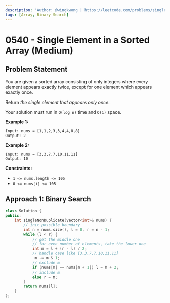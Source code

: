 ```yaml
---
description: 'Author: @wingkwong | https://leetcode.com/problems/single-element-in-a-sorted-array/'
tags: [Array, Binary Search]
---
```


# 0540 - Single Element in a Sorted Array (Medium) 

## Problem Statement

You are given a sorted array consisting of only integers where every element appears exactly twice, except for one element which appears exactly once.

Return *the single element that appears only once*.

Your solution must run in `O(log n)` time and `O(1)` space.

**Example 1:**

```
Input: nums = [1,1,2,3,3,4,4,8,8]
Output: 2
```

**Example 2:**

```
Input: nums = [3,3,7,7,10,11,11]
Output: 10
```

**Constraints:**

- `1 <= nums.length <= 105`
- `0 <= nums[i] <= 105`

## Approach 1: Binary Search

<SolutionAuthor name="@wingkwong"/>

```cpp
class Solution {
public:
    int singleNonDuplicate(vector<int>& nums) {
        // init possible boundary
        int n = nums.size(), l = 0, r = n - 1;
        while (l < r) {
            // get the middle one
            // for even number of elements, take the lower one
            int m = l + (r - l) / 2;
            // handle case like [3,3,7,7,10,11,11]
             m -= m & 1;
            // exclude m
            if (nums[m] == nums[m + 1]) l = m + 2;
            // include m
            else r = m;
        }
        return nums[l];
    }
};
```
